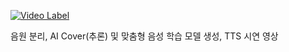 [![Video Label](http://img.youtube.com/vi/xch2Lzt14x4/0.jpg)](https://youtu.be/xch2Lzt14x4)

음원 분리, AI Cover(추론) 및 맞춤형 음성 학습 모델 생성, TTS 시연 영상
